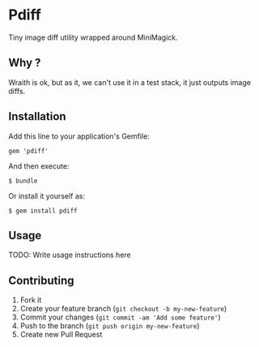 # Pdiff

Tiny image diff utility wrapped around MiniMagick.

## Why ?

Wraith is ok, but as it, we can't use it in a test stack, it just outputs
image diffs.

## Installation

Add this line to your application's Gemfile:

    gem 'pdiff'

And then execute:

    $ bundle

Or install it yourself as:

    $ gem install pdiff

## Usage

TODO: Write usage instructions here

## Contributing

1. Fork it
2. Create your feature branch (`git checkout -b my-new-feature`)
3. Commit your changes (`git commit -am 'Add some feature'`)
4. Push to the branch (`git push origin my-new-feature`)
5. Create new Pull Request
